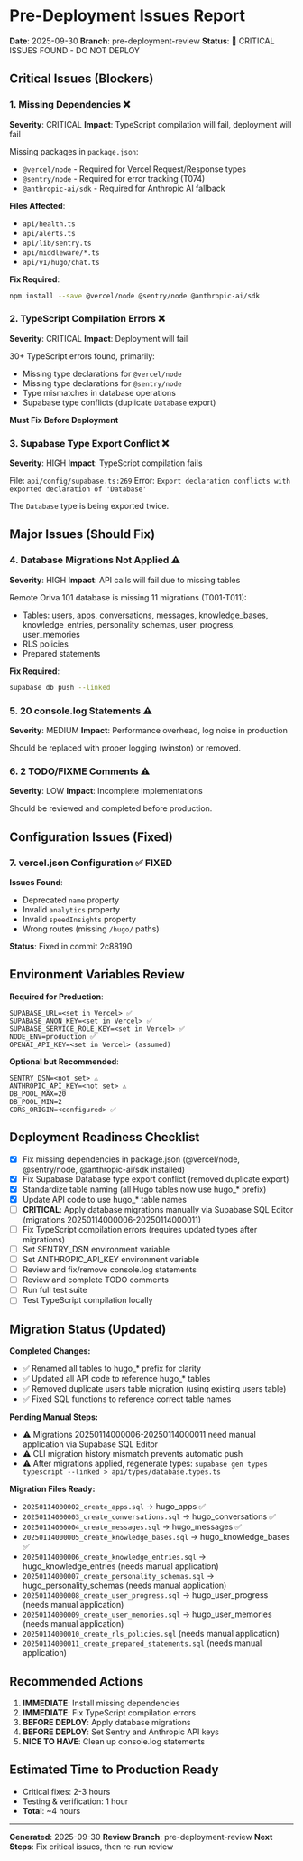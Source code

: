 # Pre-Deployment Issues Report

**Date**: 2025-09-30
**Branch**: pre-deployment-review
**Status**: 🚨 CRITICAL ISSUES FOUND - DO NOT DEPLOY

## Critical Issues (Blockers)

### 1. Missing Dependencies ❌
**Severity**: CRITICAL
**Impact**: TypeScript compilation will fail, deployment will fail

Missing packages in `package.json`:
- `@vercel/node` - Required for Vercel Request/Response types
- `@sentry/node` - Required for error tracking (T074)
- `@anthropic-ai/sdk` - Required for Anthropic AI fallback

**Files Affected**:
- `api/health.ts`
- `api/alerts.ts`
- `api/lib/sentry.ts`
- `api/middleware/*.ts`
- `api/v1/hugo/chat.ts`

**Fix Required**:
```bash
npm install --save @vercel/node @sentry/node @anthropic-ai/sdk
```

### 2. TypeScript Compilation Errors ❌
**Severity**: CRITICAL
**Impact**: Deployment will fail

30+ TypeScript errors found, primarily:
- Missing type declarations for `@vercel/node`
- Missing type declarations for `@sentry/node`
- Type mismatches in database operations
- Supabase type conflicts (duplicate `Database` export)

**Must Fix Before Deployment**

### 3. Supabase Type Export Conflict ❌
**Severity**: HIGH
**Impact**: TypeScript compilation fails

File: `api/config/supabase.ts:269`
Error: `Export declaration conflicts with exported declaration of 'Database'`

The `Database` type is being exported twice.

## Major Issues (Should Fix)

### 4. Database Migrations Not Applied ⚠️
**Severity**: HIGH
**Impact**: API calls will fail due to missing tables

Remote Oriva 101 database is missing 11 migrations (T001-T011):
- Tables: users, apps, conversations, messages, knowledge_bases, knowledge_entries, personality_schemas, user_progress, user_memories
- RLS policies
- Prepared statements

**Fix Required**:
```bash
supabase db push --linked
```

### 5. 20 console.log Statements ⚠️
**Severity**: MEDIUM
**Impact**: Performance overhead, log noise in production

Should be replaced with proper logging (winston) or removed.

### 6. 2 TODO/FIXME Comments ⚠️
**Severity**: LOW
**Impact**: Incomplete implementations

Should be reviewed and completed before production.

## Configuration Issues (Fixed)

### 7. vercel.json Configuration ✅ FIXED
**Issues Found**:
- Deprecated `name` property
- Invalid `analytics` property
- Invalid `speedInsights` property
- Wrong routes (missing `/hugo/` paths)

**Status**: Fixed in commit 2c88190

## Environment Variables Review

**Required for Production**:
```
SUPABASE_URL=<set in Vercel> ✅
SUPABASE_ANON_KEY=<set in Vercel> ✅
SUPABASE_SERVICE_ROLE_KEY=<set in Vercel> ✅
NODE_ENV=production ✅
OPENAI_API_KEY=<set in Vercel> (assumed)
```

**Optional but Recommended**:
```
SENTRY_DSN=<not set> ⚠️
ANTHROPIC_API_KEY=<not set> ⚠️
DB_POOL_MAX=20
DB_POOL_MIN=2
CORS_ORIGIN=<configured> ✅
```

## Deployment Readiness Checklist

- [x] Fix missing dependencies in package.json (@vercel/node, @sentry/node, @anthropic-ai/sdk installed)
- [x] Fix Supabase Database type export conflict (removed duplicate export)
- [x] Standardize table naming (all Hugo tables now use hugo_* prefix)
- [x] Update API code to use hugo_* table names
- [ ] **CRITICAL**: Apply database migrations manually via Supabase SQL Editor (migrations 20250114000006-20250114000011)
- [ ] Fix TypeScript compilation errors (requires updated types after migrations)
- [ ] Set SENTRY_DSN environment variable
- [ ] Set ANTHROPIC_API_KEY environment variable
- [ ] Review and fix/remove console.log statements
- [ ] Review and complete TODO comments
- [ ] Run full test suite
- [ ] Test TypeScript compilation locally

## Migration Status (Updated)

**Completed Changes:**
- ✅ Renamed all tables to hugo_* prefix for clarity
- ✅ Updated all API code to reference hugo_* tables
- ✅ Removed duplicate users table migration (using existing users table)
- ✅ Fixed SQL functions to reference correct table names

**Pending Manual Steps:**
- ⚠️ Migrations 20250114000006-20250114000011 need manual application via Supabase SQL Editor
- ⚠️ CLI migration history mismatch prevents automatic push
- ⚠️ After migrations applied, regenerate types: `supabase gen types typescript --linked > api/types/database.types.ts`

**Migration Files Ready:**
- `20250114000002_create_apps.sql` → hugo_apps ✅
- `20250114000003_create_conversations.sql` → hugo_conversations ✅
- `20250114000004_create_messages.sql` → hugo_messages ✅
- `20250114000005_create_knowledge_bases.sql` → hugo_knowledge_bases ✅
- `20250114000006_create_knowledge_entries.sql` → hugo_knowledge_entries (needs manual application)
- `20250114000007_create_personality_schemas.sql` → hugo_personality_schemas (needs manual application)
- `20250114000008_create_user_progress.sql` → hugo_user_progress (needs manual application)
- `20250114000009_create_user_memories.sql` → hugo_user_memories (needs manual application)
- `20250114000010_create_rls_policies.sql` (needs manual application)
- `20250114000011_create_prepared_statements.sql` (needs manual application)

## Recommended Actions

1. **IMMEDIATE**: Install missing dependencies
2. **IMMEDIATE**: Fix TypeScript compilation errors
3. **BEFORE DEPLOY**: Apply database migrations
4. **BEFORE DEPLOY**: Set Sentry and Anthropic API keys
5. **NICE TO HAVE**: Clean up console.log statements

## Estimated Time to Production Ready

- Critical fixes: 2-3 hours
- Testing & verification: 1 hour
- **Total**: ~4 hours

---

**Generated**: 2025-09-30
**Review Branch**: pre-deployment-review
**Next Steps**: Fix critical issues, then re-run review